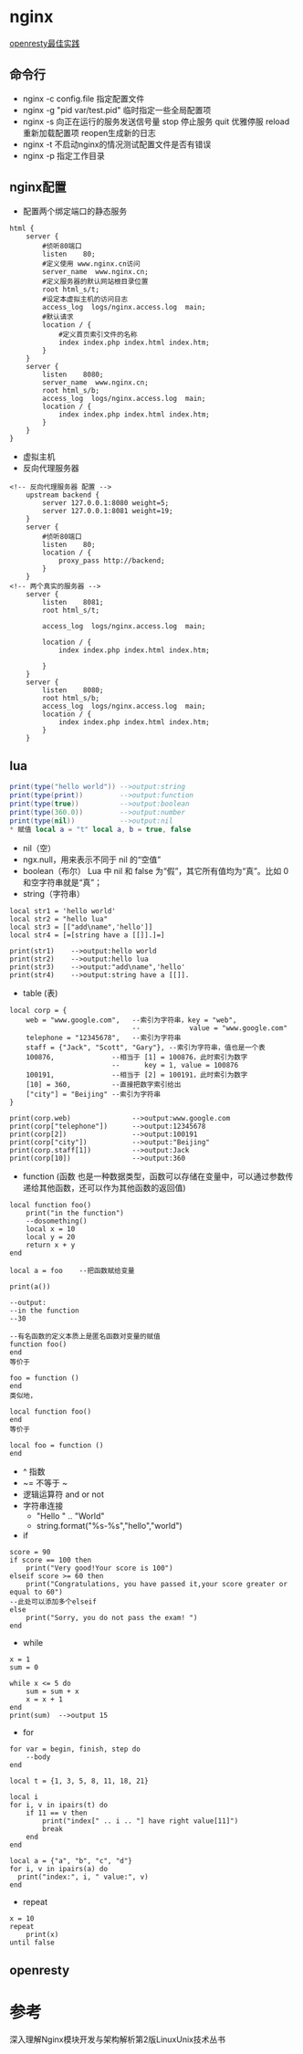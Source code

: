 # nginx
[openresty最佳实践](https://moonbingbing.gitbooks.io/openresty-best-practices/content/)
## 命令行
* nginx -c config.file 指定配置文件
* nginx -g "pid var/test.pid" 临时指定一些全局配置项
* nginx -s 向正在运行的服务发送信号量 stop 停止服务 quit 优雅停服 reload 重新加载配置项 reopen生成新的日志
* nginx -t 不启动nginx的情况测试配置文件是否有错误
* nginx -p 指定工作目录

## nginx配置
* 配置两个绑定端口的静态服务
```
html {
	server {
        #侦听80端口
        listen    80;
        #定义使用 www.nginx.cn访问
        server_name  www.nginx.cn;
        #定义服务器的默认网站根目录位置
        root html_s/t;
        #设定本虚拟主机的访问日志
        access_log  logs/nginx.access.log  main;
        #默认请求
        location / {
            #定义首页索引文件的名称
            index index.php index.html index.htm;
        }
    }
    server {
        listen    8080;
        server_name  www.nginx.cn;
        root html_s/b;
        access_log  logs/nginx.access.log  main;
        location / {
            index index.php index.html index.htm;
        }
    }
}
```
* 虚拟主机
* 反向代理服务器
```nginx
<!-- 反向代理服务器 配置 -->
	upstream backend {
        server 127.0.0.1:8080 weight=5;
        server 127.0.0.1:8081 weight=19;
    }
    server {
        #侦听80端口
        listen    80;
        location / {
            proxy_pass http://backend;
        }
    }
<!-- 两个真实的服务器 -->
    server {
        listen    8081;
        root html_s/t;
 
        access_log  logs/nginx.access.log  main;
 
        location / {
            index index.php index.html index.htm;   
 
        }
    }
    server {
        listen    8080;
        root html_s/b;
        access_log  logs/nginx.access.log  main;
        location / {
            index index.php index.html index.htm;   
        }
    }

```

## lua
```lua
print(type("hello world")) -->output:string
print(type(print))         -->output:function
print(type(true))          -->output:boolean
print(type(360.0))         -->output:number
print(type(nil))           -->output:nil
* 赋值 local a = "t" local a, b = true, false
```
* nil（空）
* ngx.null，用来表示不同于 nil 的“空值”
* boolean（布尔） Lua 中 nil 和 false 为“假”，其它所有值均为“真”。比如 0 和空字符串就是“真”；
* string（字符串）
```
local str1 = 'hello world'
local str2 = "hello lua"
local str3 = [["add\name",'hello']]
local str4 = [=[string have a [[]].]=]

print(str1)    -->output:hello world
print(str2)    -->output:hello lua
print(str3)    -->output:"add\name",'hello'
print(str4)    -->output:string have a [[]].
```
* table (表)
```
local corp = {
    web = "www.google.com",   --索引为字符串，key = "web",
                              --            value = "www.google.com"
    telephone = "12345678",   --索引为字符串
    staff = {"Jack", "Scott", "Gary"}, --索引为字符串，值也是一个表
    100876,              --相当于 [1] = 100876，此时索引为数字
                         --      key = 1, value = 100876
    100191,              --相当于 [2] = 100191，此时索引为数字
    [10] = 360,          --直接把数字索引给出
    ["city"] = "Beijing" --索引为字符串
}

print(corp.web)               -->output:www.google.com
print(corp["telephone"])      -->output:12345678
print(corp[2])                -->output:100191
print(corp["city"])           -->output:"Beijing"
print(corp.staff[1])          -->output:Jack
print(corp[10])               -->output:360
```
* function (函数 也是一种数据类型，函数可以存储在变量中，可以通过参数传递给其他函数，还可以作为其他函数的返回值)
```
local function foo()
    print("in the function")
    --dosomething()
    local x = 10
    local y = 20
    return x + y
end

local a = foo    --把函数赋给变量

print(a())

--output:
--in the function
--30

--有名函数的定义本质上是匿名函数对变量的赋值
function foo()
end
等价于

foo = function ()
end
类似地，

local function foo()
end
等价于

local foo = function ()
end
```
* ^ 指数
* ~= 不等于 ~
* 逻辑运算符 and or not
* 字符串连接
    * "Hello " .. "World" 
    * string.format("%s-%s","hello","world")
* if
```
score = 90
if score == 100 then
    print("Very good!Your score is 100")
elseif score >= 60 then
    print("Congratulations, you have passed it,your score greater or equal to 60")
--此处可以添加多个elseif
else
    print("Sorry, you do not pass the exam! ")
end
```
* while
```
x = 1
sum = 0

while x <= 5 do
    sum = sum + x
    x = x + 1
end
print(sum)  -->output 15
```
* for
```
for var = begin, finish, step do
    --body
end

local t = {1, 3, 5, 8, 11, 18, 21}

local i
for i, v in ipairs(t) do
    if 11 == v then
        print("index[" .. i .. "] have right value[11]")
        break
    end
end

local a = {"a", "b", "c", "d"}
for i, v in ipairs(a) do
  print("index:", i, " value:", v)
end
```
* repeat
```
x = 10
repeat
    print(x)
until false
```

## openresty


# 参考
深入理解Nginx模块开发与架构解析第2版LinuxUnix技术丛书